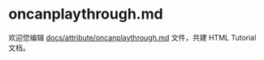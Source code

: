 oncanplaythrough.md
===

欢迎您编辑 <a target="__blank" href="https://github.com/jaywcjlove/html-tutorial/blob/main/docs/attribute/oncanplaythrough.md">docs/attribute/oncanplaythrough.md</a> 文件，共建 HTML Tutorial 文档。